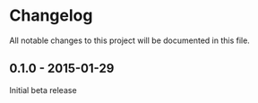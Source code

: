 # Changelog
All notable changes to this project will be documented in this file.

0.1.0 - 2015-01-29
-------------------
Initial beta release
